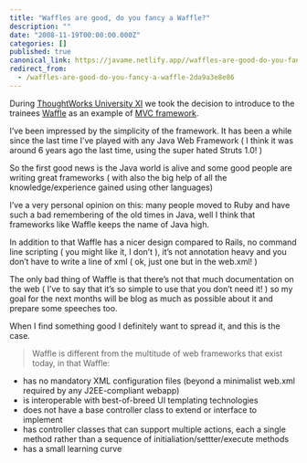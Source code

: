 ```yaml
---
title: "Waffles are good, do you fancy a Waffle?"
description: ""
date: "2008-11-19T00:00:00.000Z"
categories: []
published: true
canonical_link: https://javame.netlify.app//waffles-are-good-do-you-fancy-a-waffle-2da9a3e8e86
redirect_from:
  - /waffles-are-good-do-you-fancy-a-waffle-2da9a3e8e86
---
```


During [ThoughtWorks University XI](http://cipher-quaker.blogspot.com/2008/11/final-thoughtworks-university-for-2009.html) we took the decision to introduce to the trainees [Waffle](http://waffle.codehaus.org/) as an example of [MVC framework](http://en.wikipedia.org/wiki/Model-view-controller).

I’ve been impressed by the simplicity of the framework. It has been a while since the last time I’ve played with any Java Web Framework ( I think it was around 6 years ago the last time, using the super hated Struts 1.0! )

So the first good news is the Java world is alive and some good people are writing great frameworks ( with also the big help of all the knowledge/experience gained using other languages)

I’ve a very personal opinion on this: many people moved to Ruby and have such a bad remembering of the old times in Java, well I think that frameworks like Waffle keeps the name of Java high.

In addition to that Waffle has a nicer design compared to Rails, no command line scripting ( you might like it, I don’t ), it’s not annotation heavy and you don’t have to write a line of xml ( ok, just one but in the web.xml! )

The only bad thing of Waffle is that there’s not that much documentation on the web ( I’ve to say that it’s so simple to use that you don’t need it! ) so my goal for the next months will be blog as much as possible about it and prepare some speeches too.

When I find something good I definitely want to spread it, and this is the case.

> Waffle is different from the multitude of web frameworks that exist today, in that Waffle:

-   has no mandatory XML configuration files (beyond a minimalist web.xml required by any J2EE-compliant webapp)
-   is interoperable with best-of-breed UI templating technologies
-   does not have a base controller class to extend or interface to implement
-   has controller classes that can support multiple actions, each a single method rather than a sequence of initialiation/settter/execute methods
-   has a small learning curve
